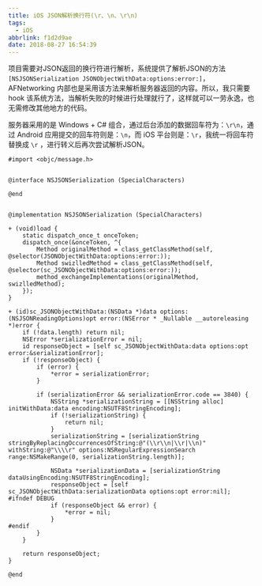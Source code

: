```yaml
---
title: iOS JSON解析换行符(\r、\n、\r\n)
tags:
  - iOS
abbrlink: f1d2d9ae
date: 2018-08-27 16:54:39
---
```


项目需要对JSON返回的换行符进行解析，系统提供了解析JSON的方法`[NSJSONSerialization JSONObjectWithData:options:error:]`，
AFNetworking 内部也是采用该方法来解析服务器返回的内容。所以，我只需要 hook 该系统方法，当解析失败的时候进行处理就行了，这样就可以一劳永逸，也无需修改其他地方的代码。
 
服务器采用的是 Windows + C# 组合，通过后台添加的数据回车符为：`\r\n`，通过 Android 应用提交的回车符则是：`\n`，而 iOS 平台则是：`\r`，我统一将回车符替换成 `\r` ，进行转义后再次尝试解析JSON。


```ObjC
#import <objc/message.h>


@interface NSJSONSerialization (SpecialCharacters)

@end


@implementation NSJSONSerialization (SpecialCharacters)

+ (void)load {
    static dispatch_once_t onceToken;
    dispatch_once(&onceToken, ^{
        Method originalMethod = class_getClassMethod(self, @selector(JSONObjectWithData:options:error:));
        Method swizlledMethod = class_getClassMethod(self, @selector(sc_JSONObjectWithData:options:error:));
        method_exchangeImplementations(originalMethod, swizlledMethod);
    });
}

+ (id)sc_JSONObjectWithData:(NSData *)data options:(NSJSONReadingOptions)opt error:(NSError * _Nullable __autoreleasing *)error {
    if (!data.length) return nil;
    NSError *serializationError = nil;
    id responseObject = [self sc_JSONObjectWithData:data options:opt error:&serializationError];
    if (!responseObject) {
        if (error) {
            *error = serializationError;
        }
        
        if (serializationError && serializationError.code == 3840) {
            NSString *serializationString = [[NSString alloc] initWithData:data encoding:NSUTF8StringEncoding];
            if (!serializationString) {
                return nil;
            }
            serializationString = [serializationString stringByReplacingOccurrencesOfString:@"(\\r\\n|\\r|\\n)" withString:@"\\\\r" options:NSRegularExpressionSearch range:NSMakeRange(0, serializationString.length)];
            
            NSData *serializationData = [serializationString dataUsingEncoding:NSUTF8StringEncoding];
            responseObject = [self sc_JSONObjectWithData:serializationData options:opt error:nil];
#ifndef DEBUG
            if (responseObject && error) {
                *error = nil;
            }
#endif
        }
    }
    
    return responseObject;
}

@end
```
